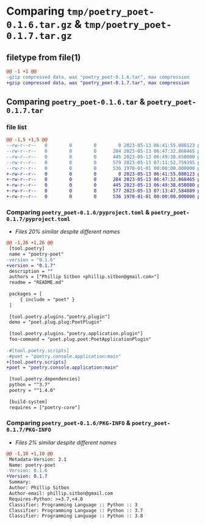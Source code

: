 # Comparing `tmp/poetry_poet-0.1.6.tar.gz` & `tmp/poetry_poet-0.1.7.tar.gz`

## filetype from file(1)

```diff
@@ -1 +1 @@
-gzip compressed data, was "poetry_poet-0.1.6.tar", max compression
+gzip compressed data, was "poetry_poet-0.1.7.tar", max compression
```

## Comparing `poetry_poet-0.1.6.tar` & `poetry_poet-0.1.7.tar`

### file list

```diff
@@ -1,5 +1,5 @@
--rw-r--r--   0        0        0        0 2023-05-13 06:41:55.080123 poetry_poet-0.1.6/README.md
--rw-r--r--   0        0        0      284 2023-05-13 06:47:32.868465 poetry_poet-0.1.6/poet/plug/plug.py
--rw-r--r--   0        0        0      445 2023-05-13 06:49:38.658080 poetry_poet-0.1.6/poet/plug/poet.py
--rw-r--r--   0        0        0      579 2023-05-13 07:11:52.759395 poetry_poet-0.1.6/pyproject.toml
--rw-r--r--   0        0        0      536 1970-01-01 00:00:00.000000 poetry_poet-0.1.6/PKG-INFO
+-rw-r--r--   0        0        0        0 2023-05-13 06:41:55.080123 poetry_poet-0.1.7/README.md
+-rw-r--r--   0        0        0      284 2023-05-13 06:47:32.868465 poetry_poet-0.1.7/poet/plug/plug.py
+-rw-r--r--   0        0        0      445 2023-05-13 06:49:38.658080 poetry_poet-0.1.7/poet/plug/poet.py
+-rw-r--r--   0        0        0      577 2023-05-13 07:13:47.584889 poetry_poet-0.1.7/pyproject.toml
+-rw-r--r--   0        0        0      536 1970-01-01 00:00:00.000000 poetry_poet-0.1.7/PKG-INFO
```

### Comparing `poetry_poet-0.1.6/pyproject.toml` & `poetry_poet-0.1.7/pyproject.toml`

 * *Files 20% similar despite different names*

```diff
@@ -1,26 +1,26 @@
 [tool.poetry]
 name = "poetry-poet"
-version = "0.1.6"
+version = "0.1.7"
 description = ""
 authors = ["Phillip Sitbon <phillip.sitbon@gmail.com>"]
 readme = "README.md"
 
 packages = [
     { include = "poet" }
 ]
 
 [tool.poetry.plugins."poetry.plugin"]
 demo = "poet.plug.plug:PoetPlugin"
 
 [tool.poetry.plugins."poetry.application.plugin"]
 foo-command = "poet.plug.poet:PoetApplicationPlugin"
 
-#[tool.poetry.scripts]
-#poet = "poetry.console.application:main"
+[tool.poetry.scripts]
+poet = "poetry.console.application:main"
 
 [tool.poetry.dependencies]
 python = "^3.7"
 poetry = "^1.4.0"
 
 [build-system]
 requires = ["poetry-core"]
```

### Comparing `poetry_poet-0.1.6/PKG-INFO` & `poetry_poet-0.1.7/PKG-INFO`

 * *Files 2% similar despite different names*

```diff
@@ -1,10 +1,10 @@
 Metadata-Version: 2.1
 Name: poetry-poet
-Version: 0.1.6
+Version: 0.1.7
 Summary: 
 Author: Phillip Sitbon
 Author-email: phillip.sitbon@gmail.com
 Requires-Python: >=3.7,<4.0
 Classifier: Programming Language :: Python :: 3
 Classifier: Programming Language :: Python :: 3.7
 Classifier: Programming Language :: Python :: 3.8
```

